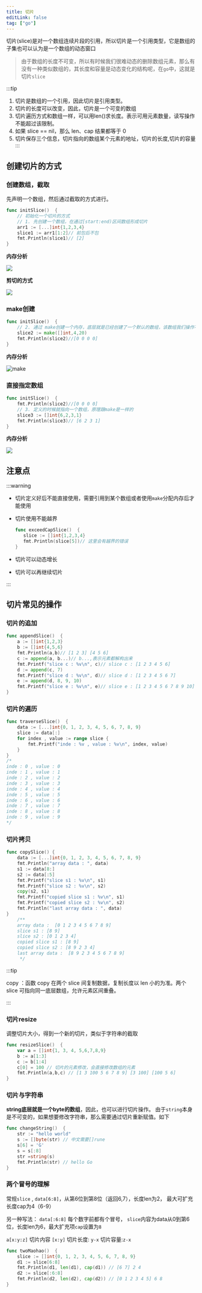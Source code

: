 ```yaml
---
title: 切片
editLink: false
tag: ["go"]
---
```


切片(slice)是对一个数组连续片段的引用，所以切片是一个引用类型，它是数组的子集也可以认为是一个数组的动态窗口
> 由于数组的长度不可变，所以有时候我们很难动态的删除数组元素，那么有没有一种类似数组的，其长度和容量是动态变化的结构呢，在`go`中，这就是切片`slice`

:::tip
1. 切片是数组的一个引用，因此切片是引用类型。
2. 切片的长度可以改变，因此，切片是一个可变的数组
3. 切片遍历方式和数组一样，可以用len()求长度。表示可用元素数量，读写操作不能超过该限制。
4. 如果 slice == nil，那么 len、cap 结果都等于 0
5. 切片保存三个信息，切片指向的数组某个元素的地址，切片的长度,切片的容量
:::

## 创建切片的方式

### 创建数组，截取

先声明一个数组，然后通过截取的方式进行。

```go
func initSlice()  {
	// 初始化一个切片的方式
	// 1. 先创建一个数组，在通过[start:end)区间数组形成切片
	arr1 := [...]int{1,2,3,4}
	slice1 := arr1[1:2]// 前包后不包
	fmt.Println(slice1)// [2]
}
```

**内存分析**

![](https://cdn.jsdelivr.net/gh/coder-th/static/202111041503078.png)

**剪切的方式**

![](https://cdn.jsdelivr.net/gh/coder-th/static/202111041504205.png)

### make创建

```go
func initSlice()  {
	// 2. 通过 make创建一个内存，底层就是已经创建了一个默认的数组，该数组我们操作不了，但是我们可以通过切片进行操作
	slice2 := make([]int,4,20)
	fmt.Println(slice2)//[0 0 0 0]
}
```

**内存分析**

![make](https://cdn.jsdelivr.net/gh/coder-th/static/202111041503040.png)

### 直接指定数组

```go
func initSlice()  {
	fmt.Println(slice2)//[0 0 0 0]
	// 3. 定义的时候就指向一个数组，原理跟make是一样的
	slice3 := []int{6,2,3,1}
	fmt.Println(slice3)// [6 2 3 1]
}
```

**内存分析**

![](https://cdn.jsdelivr.net/gh/coder-th/static/202111041507238.png)

## 注意点

:::warning

-  切片定义好后不能直接使用，需要引用到某个数组或者使用`make`分配内存后才能使用

-  切片使用不能越界

   ```go
   func exceedCapSlice()  {
   	  slice := []int{1,2,3,4}
   	  fmt.Println(slice[5])// 这里会有越界的错误
   }
   ```

- 切片可以动态增长
- 切片可以再继续切片

:::

## 切片常见的操作

### 切片的追加

```go
func appendSlice()  {
	a := []int{1,2,3}
	b := []int{4,5,6}
	fmt.Println(a,b)// [1 2 3] [4 5 6]
	c := append(a, b...)// b...,表示元素都解构出来
	fmt.Printf("slice c : %v\n", c)// slice c : [1 2 3 4 5 6]
	d := append(c, 7)
	fmt.Printf("slice d : %v\n", d)// slice d : [1 2 3 4 5 6 7]
	e := append(d, 8, 9, 10)
	fmt.Printf("slice e : %v\n", e)// slice e : [1 2 3 4 5 6 7 8 9 10]
}
```

### 切片的遍历

```go
func traverseSlice()  {
	data := [...]int{0, 1, 2, 3, 4, 5, 6, 7, 8, 9}
	slice := data[:]
	for index , value := range slice {
		fmt.Printf("inde : %v , value : %v\n", index, value)
	}
}
/*
inde : 0 , value : 0
inde : 1 , value : 1
inde : 2 , value : 2
inde : 3 , value : 3
inde : 4 , value : 4
inde : 5 , value : 5
inde : 6 , value : 6
inde : 7 , value : 7
inde : 8 , value : 8
inde : 9 , value : 9
*/
```

### 切片拷贝

```go
func copySlice() {
	data := [...]int{0, 1, 2, 3, 4, 5, 6, 7, 8, 9}
	fmt.Println("array data : ", data)
	s1 := data[8:]
	s2 := data[:5]
	fmt.Printf("slice s1 : %v\n", s1)
	fmt.Printf("slice s2 : %v\n", s2)
	copy(s2, s1)
	fmt.Printf("copied slice s1 : %v\n", s1)
	fmt.Printf("copied slice s2 : %v\n", s2)
	fmt.Println("last array data : ", data)
}
	/**
	array data :  [0 1 2 3 4 5 6 7 8 9]
	slice s1 : [8 9]
	slice s2 : [0 1 2 3 4]
	copied slice s1 : [8 9]
	copied slice s2 : [8 9 2 3 4]
	last array data :  [8 9 2 3 4 5 6 7 8 9]
	 */
```

:::tip

copy ：函数 copy 在两个 slice 间复制数据，复制长度以 len 小的为准。两个 slice 可指向同一底层数组，允许元素区间重叠。

:::

### 切片resize

调整切片大小，得到一个新的切片，类似于字符串的截取

```go
func resizeSlice()  {
	var a = []int{1, 3, 4, 5,6,7,8,9}
	b := a[1:3]
	c := b[1:4]
	c[0] = 100 // 切片的元素修改，会直接修改数组的元素
	fmt.Println(a,b,c) // [1 3 100 5 6 7 8 9] [3 100] [100 5 6]
}
```

### 切片与字符串
**string底层就是一个byte的数组**，因此，也可以进行切片操作。
由于`string`本身是不可变的，如果想要修改字符串，那么需要通过切片重新赋值。如下

```go
func changeString()  {
	str := "hello world"
	s := []byte(str) // 中文需要[]rune
	s[6] = 'G'
	s = s[:8]
	str =string(s)
	fmt.Println(str) // hello Go
}
```

### 两个冒号的理解

常规`slice` , `data[6:8]`，从第6位到第8位（返回6,7），长度len为2， 最大可扩充长度cap为4（6-9）

另一种写法： `data[:6:8]` 每个数字前都有个冒号， `slice`内容为data从0到第6位，长度len为6，最大扩充项`cap`设置为`8`

`a[x:y:z]` 切片内容 `[x:y]` 切片长度: `y-x` 切片容量:`z-x`

```go
func twoMaohao()  {
	slice := []int{0, 1, 2, 3, 4, 5, 6, 7, 8, 9}
	d1 := slice[6:8]
	fmt.Println(d1, len(d1), cap(d1)) // [6 7] 2 4
	d2 := slice[:6:8]
	fmt.Println(d2, len(d2), cap(d2)) // [0 1 2 3 4 5] 6 8
}
```



